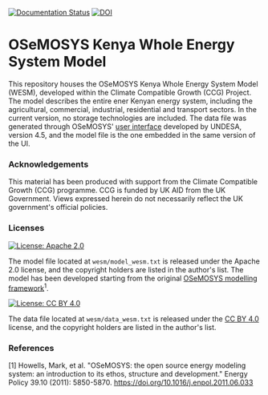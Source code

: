 [![Documentation Status](https://readthedocs.org/projects/osemosys-kenya-wesm/badge/?version=latest)](https://osemosys-kenya-wesm.readthedocs.io/en/latest/?badge=latest)
[![DOI](https://zenodo.org/badge/DOI/10.5281/zenodo.11103010.svg)](https://doi.org/10.5281/zenodo.11103010)

# OSeMOSYS Kenya Whole Energy System Model

This repository houses the OSeMOSYS Kenya Whole Energy System Model (WESM), developed within the Climate Compatible Growth (CCG) Project. The model describes the entire ener Kenyan energy system, including the agricultural, commercial, industrial, residential and transport sectors. In the current version, no storage technologies are included. The data file was generated through OSeMOSYS' [user interface](https://github.com/ClimateCompatibleGrowth/OSEMOSYS_UI) developed by UNDESA, version 4.5, and the model file is the one embedded in the same version of the UI.

### Acknowledgements
This material has been produced with support from the Climate Compatible Growth (CCG) programme. CCG is funded by UK AID from the UK Government. Views expressed herein do not necessarily reflect the UK government's official policies.

### Licenses
[![License: Apache 2.0](https://img.shields.io/badge/License-Apache%202.0-blue.svg)](https://github.com/ClimateCompatibleGrowth/osemosys_kenya?tab=Apache-2.0-1-ov-file#readme)

The model file located at ```wesm/model_wesm.txt``` is released under the Apache 2.0 license, and the copyright holders are listed in the author's list. The model has been developed starting from the original [OSeMOSYS modelling framework](https://github.com/OSeMOSYS/OSeMOSYS_GNU_MathProg?tab=readme-ov-file)<sup>1</sup>.

[![License: CC BY 4.0](https://img.shields.io/badge/License-CC%20BY--4.0-lightgrey.svg)](https://creativecommons.org/licenses/by/4.0/)

The data file located at ```wesm/data_wesm.txt``` is released under the [CC BY 4.0](https://creativecommons.org/licenses/by/4.0) license, and the copyright holders are listed in the author's list.

### References
[1] Howells, Mark, et al. "OSeMOSYS: the open source energy modeling system: an introduction to its ethos, structure and development." Energy Policy 39.10 (2011): 5850-5870. https://doi.org/10.1016/j.enpol.2011.06.033
